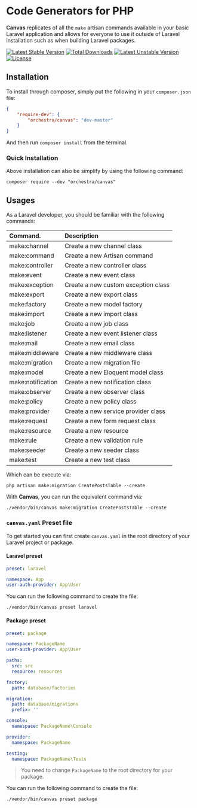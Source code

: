 Code Generators for PHP
==============

**Canvas** replicates of all the `make` artisan commands available in your basic Laravel application and allows for everyone to use it outside of Laravel installation such as when building Laravel packages.

[![Latest Stable Version](https://poser.pugx.org/orchestra/canvas/v/stable)](https://packagist.org/packages/orchestra/canvas)
[![Total Downloads](https://poser.pugx.org/orchestra/canvas/downloads)](https://packagist.org/packages/orchestra/canvas)
[![Latest Unstable Version](https://poser.pugx.org/orchestra/canvas/v/unstable)](https://packagist.org/packages/orchestra/canvas)
[![License](https://poser.pugx.org/orchestra/canvas/license)](https://packagist.org/packages/orchestra/canvas)

## Installation

To install through composer, simply put the following in your `composer.json` file:

```json
{
    "require-dev": {
        "orchestra/canvas": "dev-master"
    }
}
```

And then run `composer install` from the terminal.

### Quick Installation

Above installation can also be simplify by using the following command:

    composer require --dev "orchestra/canvas"

## Usages

As a Laravel developer, you should be familiar with the following commands:

| Command.          | Description
|:------------------|:---------------------     
| make:channel      | Create a new channel class
| make:command      | Create a new Artisan command
| make:controller   | Create a new controller class
| make:event        | Create a new event class
| make:exception    | Create a new custom exception class
| make:export       | Create a new export class
| make:factory      | Create a new model factory
| make:import       | Create a new import class
| make:job          | Create a new job class
| make:listener     | Create a new event listener class
| make:mail         | Create a new email class
| make:middleware   | Create a new middleware class
| make:migration    | Create a new migration file
| make:model        | Create a new Eloquent model class
| make:notification | Create a new notification class
| make:observer     | Create a new observer class
| make:policy       | Create a new policy class
| make:provider     | Create a new service provider class
| make:request      | Create a new form request class
| make:resource     | Create a new resource
| make:rule         | Create a new validation rule
| make:seeder       | Create a new seeder class
| make:test         | Create a new test class

Which can be execute via:

    php artisan make:migration CreatePostsTable --create

With **Canvas**, you can run the equivalent command via:

    ./vendor/bin/canvas make:migration CreatePostsTable --create

### `canvas.yaml` Preset file

To get started you can first create `canvas.yaml` in the root directory of your Laravel project or package.

#### Laravel preset

```yaml
preset: laravel

namespace: App
user-auth-provider: App\User
```

You can run the following command to create the file:

    ./vendor/bin/canvas preset laravel

#### Package preset

```yaml
preset: package

namespace: PackageName
user-auth-provider: App\User

paths:
  src: src
  resource: resources

factory:
  path: database/factories

migration:
  path: database/migrations
  prefix: ''

console:
  namespace: PackageName\Console

provider:
  namespace: PackageName

testing:
  namespace: PackageName\Tests
```

> You need to change `PackageName` to the root directory for your package.


You can run the following command to create the file:

    ./vendor/bin/canvas preset package
